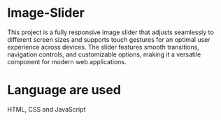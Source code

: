 # Image-Slider
This project is a fully responsive image slider that adjusts seamlessly to different screen sizes and supports touch gestures for an optimal user experience across devices. The slider features smooth transitions, navigation controls, and customizable options, making it a versatile component for modern web applications.
# Language are used
HTML, CSS and JavaScript
